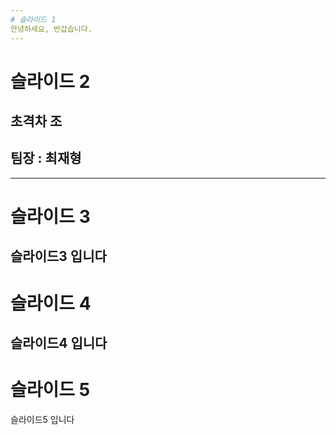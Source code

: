 ```yaml
---
# 슬라이드 1
안녕하세요, 반갑습니다.
---
```

# 슬라이드 2
## 초격차 조 
## 팀장 : 최재형

---
# 슬라이드 3
슬라이드3 입니다
---
# 슬라이드 4
슬라이드4 입니다
---
# 슬라이드 5
슬라이드5 입니다
